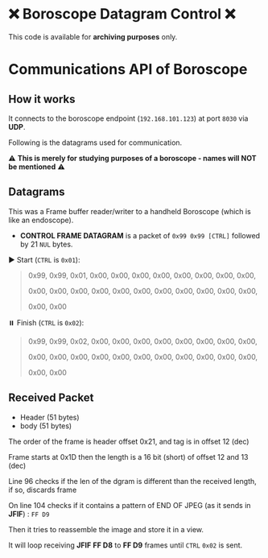 # ❌ Boroscope Datagram Control ❌

This code is available for **archiving purposes** only.

# Communications API of Boroscope

## How it works

It connects to the boroscope endpoint (`192.168.101.123`) at port `8030` via **UDP**.

Following is the datagrams used for communication.

⚠️  **This is merely for studying purposes of a boroscope - names will NOT be mentioned** ⚠️

## Datagrams

This was a Frame buffer reader/writer to a handheld Boroscope (which is like an endoscope).

- **CONTROL FRAME DATAGRAM** is a packet of `0x99 0x99 [CTRL]` followed by 21 `NUL` bytes.

▶️  Start (`CTRL` is `0x01`):

 > 0x99, 0x99, 0x01, 0x00, 0x00, 0x00, 0x00, 0x00, 0x00, 0x00, 0x00,
 >
 > 0x00, 0x00, 0x00, 0x00, 0x00, 0x00, 0x00, 0x00, 0x00, 0x00, 0x00, 
 >
 > 0x00, 0x00

⏸️ Finish (`CTRL` is `0x02`):

 > 0x99, 0x99, 0x02, 0x00, 0x00, 0x00, 0x00, 0x00, 0x00, 0x00, 0x00,
 >
 > 0x00, 0x00, 0x00, 0x00, 0x00, 0x00, 0x00, 0x00, 0x00, 0x00, 0x00, 
 >
 > 0x00, 0x00

## Received Packet

 - Header (51 bytes)
 - body (51 bytes)

The order of the frame is header offset 0x21, and tag is in offset 12 (dec)

Frame starts at 0x1D then the length is a 16 bit (short) of offset 12 and 13 (dec)

Line 96 checks if the len of the dgram is different than the received length, if so, discards frame

On line 104 checks if it contains a pattern of END OF JPEG (as it sends in **JFIF**) : `FF D9`

Then it tries to reassemble the image and store it in a view.

It will loop receiving **JFIF** **FF D8** to **FF D9** frames until `CTRL` `0x02` is sent.
